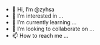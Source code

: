 - 👋 Hi, I’m @zyhsa
- 👀 I’m interested in ...
- 🌱 I’m currently learning ...
- 💞️ I’m looking to collaborate on ...
- 📫 How to reach me ...

<!---
zyhsa/zyhsa is a ✨ special ✨ repository because its `README.md` (this file) appears on your GitHub profile.
You can click the Preview link to take a look at your changes.
--->
